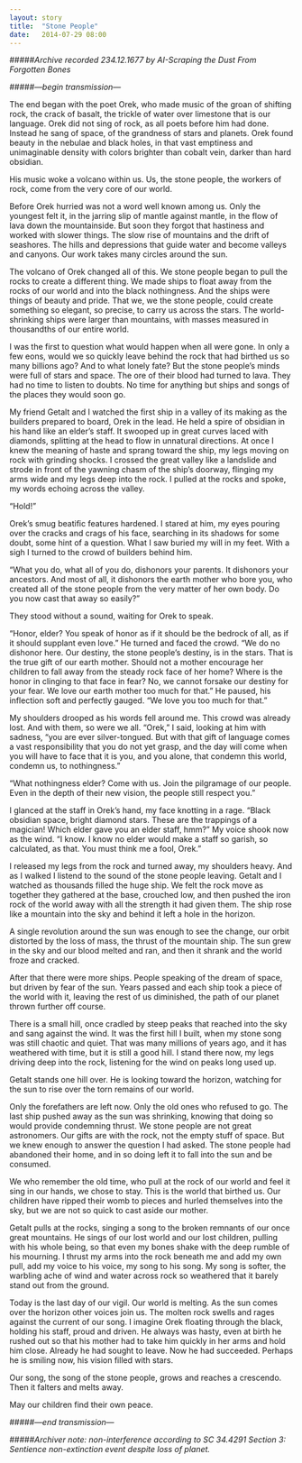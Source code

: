 ```yaml
---
layout: story
title:  "Stone People"
date:   2014-07-29 08:00
---
```


#####*Archive recorded 234.12.1677 by AI-Scraping the Dust From Forgotten Bones*

#####*—begin transmission—*


The end began with the poet Orek, who made music of the groan of shifting rock, the crack of basalt, the trickle of water over limestone that is our language. Orek did not sing of rock, as all poets before him had done. Instead he sang of space, of the grandness of stars and planets. Orek found beauty in the nebulae and black holes, in that vast emptiness and unimaginable density with colors brighter than cobalt vein, darker than hard obsidian.

His music woke a volcano within us. Us, the stone people, the workers of rock, come from the very core of our world.

Before Orek hurried was not a word well known among us. Only the youngest felt it, in the jarring slip of mantle against mantle, in the flow of lava down the mountainside. But soon they forgot that hastiness and worked with slower things. The slow rise of mountains and the drift of seashores. The hills and depressions that guide water and become valleys and canyons. Our work takes many circles around the sun.

The volcano of Orek changed all of this. We stone people began to pull the rocks to create a different thing. We made ships to float away from the rocks of our world and into the black nothingness. And the ships were things of beauty and pride. That we, we the stone people, could create something so elegant, so precise, to carry us across the stars. The world-shrinking ships were larger than mountains, with masses measured in thousandths of our entire world.

I was the first to question what would happen when all were gone. In only a few eons, would we so quickly leave behind the rock that had birthed us so many billions ago? And to what lonely fate? But the stone people’s minds were full of stars and space. The ore of their blood had turned to lava. They had no time to listen to doubts. No time for anything but ships and songs of the places they would soon go.

My friend Getalt and I watched the first ship in a valley of its making as the builders prepared to board, Orek in the lead. He held a spire of obsidian in his hand like an elder’s staff. It swooped up in great curves laced with diamonds, splitting at the head to flow in unnatural directions. At once I knew the meaning of haste and sprang toward the ship, my legs moving on rock with grinding shocks. I crossed the great valley like a landslide and strode in front of the yawning chasm of the ship’s doorway, flinging my arms wide and my legs deep into the rock. I pulled at the rocks and spoke, my words echoing across the valley.

“Hold!”

Orek’s smug beatific features hardened. I stared at him, my eyes pouring over the cracks and crags of his face, searching in its shadows for some doubt, some hint of a question. What I saw buried my will in my feet. With a sigh I turned to the crowd of builders behind him.

“What you do, what all of you do, dishonors your parents. It dishonors your ancestors. And most of all, it dishonors the earth mother who bore you, who created all of the stone people from the very matter of her own body. Do you now cast that away so easily?”

They stood without a sound, waiting for Orek to speak.

“Honor, elder? You speak of honor as if it should be the bedrock of all, as if it should supplant even love.” He turned and faced the crowd. “We do no dishonor here. Our destiny, the stone people’s destiny, is in the stars. That is the true gift of our earth mother. Should not a mother encourage her children to fall away from the steady rock face of her home? Where is the honor in clinging to that face in fear? No, we cannot forsake our destiny for your fear. We love our earth mother too much for that.” He paused, his inflection soft and perfectly gauged. “We love you too much for that.”

My shoulders drooped as his words fell around me. This crowd was already lost. And with them, so were we all. “Orek,” I said, looking at him with sadness, “you are ever silver-tongued. But with that gift of language comes a vast responsibility that you do not yet grasp, and the day will come when you will have to face that it is you, and you alone, that condemn this world, condemn us, to nothingness.”

“What nothingness elder? Come with us. Join the pilgramage of our people. Even in the depth of their new vision, the people still respect you.”

I glanced at the staff in Orek’s hand, my face knotting in a rage. “Black obsidian space, bright diamond stars. These are the trappings of a magician! Which elder gave you an elder staff, hmm?” My voice shook now as the wind. “I know. I know no elder would make a staff so garish, so calculated, as that. You must think me a fool, Orek.”

I released my legs from the rock and turned away, my shoulders heavy. And as I walked I listend to the sound of the stone people leaving. Getalt and I watched as thousands filled the huge ship. We felt the rock move as together they gathered at the base, crouched low, and then pushed the iron rock of the world away with all the strength it had given them. The ship rose like a mountain into the sky and behind it left a hole in the horizon.

A single revolution around the sun was enough to see the change, our orbit distorted by the loss of mass, the thrust of the mountain ship. The sun grew in the sky and our blood melted and ran, and then it shrank and the world froze and cracked. 

After that there were more ships. People speaking of the dream of space, but driven by fear of the sun. Years passed and each ship took a piece of the world with it, leaving the rest of us diminished, the path of our planet thrown further off course.

There is a small hill, once cradled by steep peaks that reached into the sky and sang against the wind. It was the first hill I built, when my stone song was still chaotic and quiet. That was many millions of years ago, and it has weathered with time, but it is still a good hill. I stand there now, my legs driving deep into the rock, listening for the wind on peaks long used up.

Getalt stands one hill over. He is looking toward the horizon, watching for the sun to rise over the torn remains of our world.

Only the forefathers are left now. Only the old ones who refused to go. The last ship pushed away as the sun was shrinking, knowing that doing so would provide condemning thrust. We stone people are not great astronomers. Our gifts are with the rock, not the empty stuff of space. But we knew enough to answer the question I had asked. The stone people had abandoned  their home, and in so doing left it to fall into the sun and be consumed.

We who remember the old time, who pull at the rock of our world and feel it sing in our hands, we chose to stay. This is the world that birthed us. Our children have ripped their womb to pieces and hurled themselves into the sky, but we are not so quick to cast aside our mother.

Getalt pulls at the rocks, singing a song to the broken remnants of our once great mountains. He sings of our lost world and our lost children, pulling with his whole being, so that even my bones shake with the deep rumble of his mourning. I thrust my arms into the rock beneath me and add my own pull, add my voice to his voice, my song to his song. My song is softer, the warbling ache of wind and water across rock so weathered that it barely stand out from the ground. 

Today is the last day of our vigil. Our world is melting. As the sun comes over the horizon other voices join us. The molten rock swells and rages against the current of our song. I imagine Orek floating through the black, holding his staff, proud and driven. He always was hasty, even at birth he rushed out so that his mother had to take him quickly in her arms and hold him close. Already he had sought to leave. Now he had succeeded. Perhaps he is smiling now, his vision filled with stars. 

Our song, the song of the stone people, grows and reaches a crescendo. Then it falters and melts away.

May our children find their own peace.


#####*—end transmission—*

#####*Archiver note: non-interference according to SC 34.4291 Section 3: Sentience non-extinction event despite loss of planet.*
